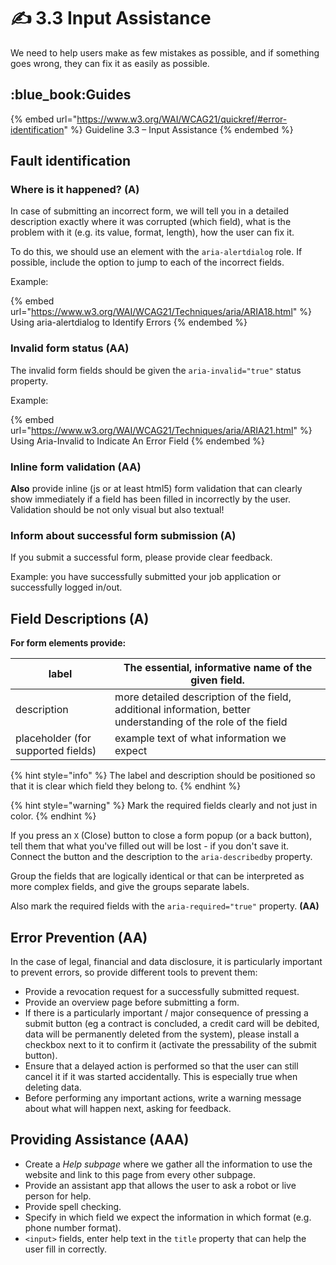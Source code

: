 # ✍ 3.3 Input Assistance

We need to help users make as few mistakes as possible, and if something goes wrong, they can fix it as easily as possible.

## :blue\_book:Guides

{% embed url="https://www.w3.org/WAI/WCAG21/quickref/#error-identification" %}
Guideline 3.3 – Input Assistance
{% endembed %}

## Fault identification

### Where is it happened? (A)

In case of submitting an incorrect form, we will tell you in a detailed description exactly where it was corrupted (which field), what is the problem with it (e.g. its value, format, length), how the user can fix it.

To do this, we should use an element with the `aria-alertdialog` role. If possible, include the option to jump to each of the incorrect fields.

Example:

{% embed url="https://www.w3.org/WAI/WCAG21/Techniques/aria/ARIA18.html" %}
Using aria-alertdialog to Identify Errors
{% endembed %}

### Invalid form status (AA)

The invalid form fields should be given the `aria-invalid="true"` status property.

Example:

{% embed url="https://www.w3.org/WAI/WCAG21/Techniques/aria/ARIA21.html" %}
Using Aria-Invalid to Indicate An Error Field
{% endembed %}

### Inline form validation (AA)

**Also** provide inline (js or at least html5) form validation that can clearly show immediately if a field has been filled in incorrectly by the user. Validation should be not only visual but also textual!

### Inform about successful form submission (A)

If you submit a successful form, please provide clear feedback.

Example: you have successfully submitted your job application or successfully logged in/out.

## Field Descriptions (A)

**For form elements provide:**

| label                              | The essential, informative name of the given field.                                                           |
| ---------------------------------- | ------------------------------------------------------------------------------------------------------------- |
| description                        | more detailed description of the field, additional information, better understanding of the role of the field |
| placeholder (for supported fields) | example text of what information we expect                                                                    |

{% hint style="info" %}
The label and description should be positioned so that it is clear which field they belong to.
{% endhint %}

{% hint style="warning" %}
Mark the required fields clearly and not just in color.
{% endhint %}

If you press an `X` (Close) button to close a form popup (or a back button), tell them that what you've filled out will be lost - if you don't save it. Connect the button and the description to the `aria-describedby` property.

Group the fields that are logically identical or that can be interpreted as more complex fields, and give the groups separate labels.

Also mark the required fields with the `aria-required="true"` property. **(AA)**

## Error Prevention (AA)

In the case of legal, financial and data disclosure, it is particularly important to prevent errors, so provide different tools to prevent them:

* Provide a revocation request for a successfully submitted request.
* Provide an overview page before submitting a form.
* If there is a particularly important / major consequence of pressing a submit button (eg a contract is concluded, a credit card will be debited, data will be permanently deleted from the system), please install a checkbox next to it to confirm it (activate the pressability of the submit button).
* Ensure that a delayed action is performed so that the user can still cancel it if it was started accidentally. This is especially true when deleting data.
* Before performing any important actions, write a warning message about what will happen next, asking for feedback.

## Providing Assistance (AAA)

* Create a _Help subpage_ where we gather all the information to use the website and link to this page from every other subpage.
* Provide an assistant app that allows the user to ask a robot or live person for help.
* Provide spell checking.
* Specify in which field we expect the information in which format (e.g. phone number format).
* `<input>` fields, enter help text in the `title` property that can help the user fill in correctly.
